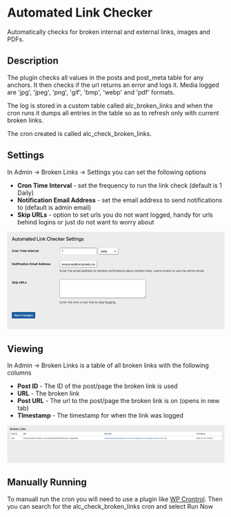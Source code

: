 # Automated Link Checker
Automatically checks for broken internal and external links, images and PDFs.


## Description
The plugin checks all values in the posts and post_meta table for any anchors. It then checks if the url returns an error and logs it. Media logged are 'jpg', 'jpeg', 'png', 'gif', 'bmp', 'webp' and 'pdf' formats.

The log is stored in a custom table called alc_broken_links and when the cron runs it dumps all entries in the table so as to refresh only with current broken links.

The cron created is called alc_check_broken_links.

## Settings
In Admin -> Broken Links -> Settings you can set the following options

- **Cron Time Interval** - set the frequency to run the link check (default is 1 Daily)
- **Notification Email Address** - set the email address to send notifications to (default is admin email)
- **Skip URLs** - option to set urls you do not want logged, handy for urls behind logins or just do not want to worry about

![Settings Page](settings-screenshot.png "Settings Page")

## Viewing
In Admin -> Broken Links is a table of all broken links with the following columns
- **Post ID** - The ID of the post/page the broken link is used
- **URL** - The broken link
- **Post URL** - The url to the post/page the broken link is on (opens in new tab)
- **TImestamp** - The timestamp for when the link was logged

![Broken Links Page](table-screenshot.png "Broken Links Page")

## Manually Running
To manuall run the cron you will need to use a plugin like [WP Crontrol](https://wordpress.org/plugins/wp-crontrol/). Then you can search for the alc_check_broken_links cron and select Run Now